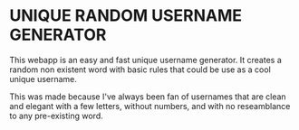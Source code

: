 # UNIQUE RANDOM USERNAME GENERATOR

This webapp is an easy and fast unique username generator. It creates a random non existent word with basic rules that could be use as a cool unique username.

This was made because I've always been fan of usernames that are clean and elegant with a few letters, without numbers, and with no reseamblance to any pre-existing word.
